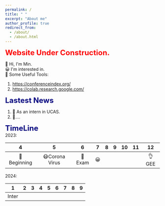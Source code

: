 ```yaml
---
permalink: /
title: " "
excerpt: "About me"
author_profile: true
redirect_from: 
  - /about/
  - /about.html
---
```


<font color=red size=5 > <strong> Website Under Construction. </strong> </font>  

👋 Hi, I'm Min.  
😀 I'm interested in.    
🌱 Some Useful Tools:
1. https://conferenceindex.org/
2. https://colab.research.google.com/ 

<font color=Navy size=5 > <strong> Lastest News </strong> </font>  

1. 🚀  As an intern in UCAS.
2. 🌟....  


<font color=Navy size=5 > <strong> TimeLine </strong> </font>  
2023:

|   4    |   5    |   6    |   7    |    8   |   9    |   10   |   11   |   12   |
| :----: | :----: | :----: | :----: | :----: | :----: | :----: | :----: | :----: |
| 🏁Beginning | 😷Corona Virus | 🥴Exam |   😀    |        |        |        |        |👌GEE |

2024:

|   1    |   2    |   3    |   4    |    5   |   6    |   7   |   8   |   9   |
| :----: | :----: | :----: | :----: | :----: | :----: | :----: | :----: | :----: |
|   Inter  |        |        |        |        |        |        |        |        |

